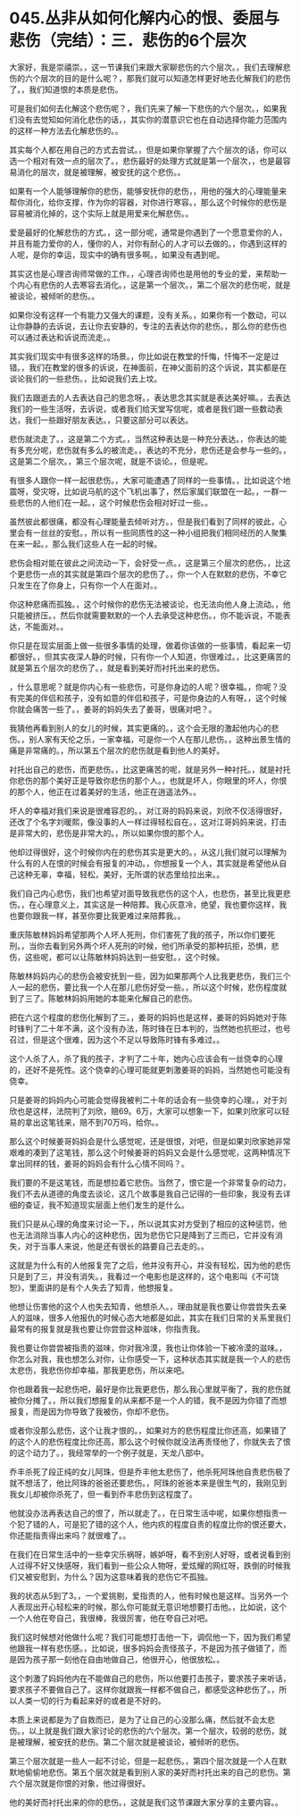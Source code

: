 # 045.丛非从如何化解内心的恨、委屈与悲伤（完结）：三．悲伤的6个层次

大家好，我是崇禧崇。，这一节课我们来跟大家聊悲伤的六个层次。，我们去理解悲伤的六个层次的目的是什么呢？，那我们就可以知道怎样更好地去化解我们的悲伤了。，我们知道恨的本质是悲伤。

可是我们如何去化解这个悲伤呢？，我们先来了解一下悲伤的六个层次。，如果我们没有去觉知如何消化悲伤的话，，其实你的潜意识它也在自动选择你能力范围内的这样一种方法去化解悲伤的。。

其实每个人都在用自己的方式去尝试。，但是如果你掌握了六个层次的话，你可以选一个相对有效一点的层次了。，悲伤最好的处理方式就是第一个层次，，也是最容易消化的层次，就是被理解，被安抚的这个悲伤。。

如果有一个人能够理解你的悲伤，能够安抚你的悲伤，，用他的强大的心理能量来帮你消化，给你支撑，作为你的容器，对你进行寒容。，那么这个时候你的悲伤是容易被消化掉的，这个实际上就是用爱来化解悲伤。。

爱是最好的化解悲伤的方式。，这一部分呢，通常是你遇到了一个愿意爱你的人，并且有能力爱你的人，懂你的人，对你有耐心的人才可以去做的。，你遇到这样的人呢，是你的幸运，现实中的确有很多啊。，如果没有遇到呢。

其实这也是心理咨询师常做的工作。，心理咨询师也是用他的专业的爱，来帮助一个内心有悲伤的人去寒容去消化。，这是第一个层次。，第二个层次的悲伤呢，就是被谈论，被倾听的悲伤。。

如果你没有这样一个有能力又强大的课题，没有关系。，如果你有一个数动，可以让你静静的去诉说，去让你去安静的，专注的去表达你的悲伤。，那么你的悲伤也可以通过表达和诉说而流走。。

其实我们现实中有很多这样的场景。，你比如说在教堂的忏悔，忏悔不一定是过错。，我们在教堂的很多的诉说，在神面前，在神父面前的这个诉说，其实都是在谈论我们的一些悲伤。，比如说我们去上坟。

我们去跟逝去的人去表达自己的思念呀。，表达思念其实就是表达美好嘛。，去表达我们的一些生活呀，去诉说，或者我们给天堂写信呢，或者是我们跟一些数动表达，我们一些跟好朋友表达。，只要这部分可以表达。

悲伤就流走了。，这是第二个方式。，当然这种表达是一种充分表达。，你表达的能有多充分呢，悲伤就有多么的被流走。，表达的不充分，悲伤还是会参与一些的。，这是第二个层次。，第三个层次呢，就是不谈论。，但是呢。

有很多人跟你一样一起很悲伤。，大家可能遭遇了同样的一些事情。，比如说这个地震呀，受灾呀，比如说马航的这个飞机出事了，然后家属们联盟在一起。，一群一些悲伤的人他们在一起。，这个时候悲伤会相对好过一些。。

虽然彼此都很痛，都没有心理能量去倾听对方。，但是我们看到了同样的彼此，心里会有一丝丝的安慰。，所以有一些同质性的这一种小组把我们相同经历的人聚集在来一起。，那么我们这些人在一起的时候。

悲伤会相对能在彼此之间流动一下，会好受一点。，这是第三个层次的悲伤。，比这个更悲伤一点的其实就是第四个层次的悲伤了。，你一个人在默默的悲伤，不幸它只发生在了你身上，只有你一个人在面对。。

你这种悲痛而孤独。，这个时候你的悲伤无法被谈论，也无法向他人身上流动。，他只能被挤压。，然后你就需要默默的一个人去承受这种悲伤。，你不能诉说，不能表达，不能面对。。

你只是在现实层面上做一些很多事情的处理，做着你该做的一些事情，看起来一切都很好。，但其实夜深人静的时候，只有你一个人知道，你很难过。，比这更痛苦的就是第五个层次的悲伤了。，就是看到美好而衬托出来的悲伤。

，什么意思呢？就是你内心有一些悲伤，可是你身边的人呢？很幸福。，你呢？没有完美的伴侣和孩子，没有如意的伴侣和孩子，可是你身边的人有呀。，这个时候你就会痛苦一些了。，姜哥的妈妈失去了姜哥，很痛对吧？。

我猜他再看到别人的女儿的时候，其实更痛的。，这个会无限的激起他内心的悲伤。，别人家有天伦之乐，一家幸福，可是你一个人在那儿悲伤。，这种出景生情的痛是非常痛的。，所以第五个层次的悲伤就是看到他人的美好。

衬托出自己的悲伤，而更悲伤。，比这更痛苦的呢，就是另外一种衬托。，就是衬托你悲伤的那个美好正是导致你悲伤的那个人。，也就是坏人，你眼里的坏人，你恨的那个人，他正在过着美好的生活，他正在逍遥法外。。

坏人的幸福对我们来说是很难容忍的。，对江哥的妈妈来说，刘欣不仅活得很好，还改了个名字刘暖熙，像没事的人一样过得轻松自在。，这对江哥妈妈来说，打击是非常大的，悲伤是非常大的。，所以如果你恨的那个人。

他却过得很好，这个时候你内在的悲伤其实是更大的。，从这儿我们就可以理解为什么有的人在恨的时候会有报复的冲动。，你想报复一个人，其实就是希望他从自己这种无辜，幸福，轻松，美好，无所谓的状态里给拉出来。。

我们自己内心悲伤，我们也希望对面导致我悲伤的这个人，也悲伤，甚至比我更悲伤。，在心理意义上，其实这是一种陪葬。我心灰意冷，绝望，我也要你这样，我也要你跟我一样，甚至你要比我更难过来陪葬我。。

重庆陈敏林妈妈希望那两个人坏人死刑，你们害死了我的孩子，所以你们要死刑。，当你去看到另外两个坏人死刑的时候，他们所承受的那种抗拒，恐惧，悲伤，这些呢，都可以让陈敏林妈妈达到一些安慰。，这个时候。

陈敏林妈妈内心的悲伤会被安抚到一些，因为如果那两个人比我更悲伤，我们三个人一起的悲伤，要比我一个人在那儿悲伤好受一些。，所以这个时候，悲伤程度就到了三了。陈敏林妈妈用她的本能来化解自己的悲伤。

把在六这个程度的悲伤化解到了三。，姜哥的妈妈也是这样，姜哥的妈妈她对于陈时锋判了二十年不满，这个没有办法，陈时锋在日本判的，当然她也抗拒过，也号召过，但是这个很难，因为这个不足以导致陈时锋有多难过。。

这个人杀了人，杀了我的孩子，才判了二十年，她内心应该会有一丝侥幸的心理的，还好不是死性。这个侥幸的心理可能就更刺激姜哥的妈妈，当然她也可能没有侥幸。

只是姜哥的妈妈内心可能会觉得我被判二十年的话会有一些侥幸的心理。，对于刘欣也是这样，法院判了刘欣，赔69。6万，大家可以想象一下，如果刘欣家可以轻易的拿出这笔钱来，赔不到70万吗，给你。。

那么这个时候姜哥妈妈会是什么感觉呢，还是很恨，对吧，但是如果刘欣家她非常艰难的凑到了这笔钱，那么这个时候姜哥的妈妈又会是什么感觉呢，这两种情况下拿出同样的钱，姜哥的妈妈会有什么心情不同吗？。

我们要的不是这笔钱，而是想拉着它悲伤。当然了，恨它是一个非常复杂的动力，我们不去从道德的角度去谈论，这几个故事是我自己记得的一些印象，我没有去详细的查证，我不知道现实层面上他们发生的是什么。

我们只是从心理的角度来讨论一下。，所以说其实对方受到了相应的这种惩罚，他也无法消除当事人内心的这种悲伤，因为悲伤它只是降到了三而已，它并没有消失，对于当事人来说，他是还有很长的路要自己去走的。。

这就是为什么有的人他报复完了之后，他并没有开心，并没有轻松，因为他的悲伤只是到了三，并没有消失。，我看过一个电影也是这样的，这个电影叫《不可饶恕》，里面讲的是有个人失去了知青，他想报复。

他想让伤害他的这个人也失去知青，他想杀人。，理由就是我也要让你尝尝失去亲人的滋味，很多人他报仇的时候心态大地都是如此，其实在我们日常的关系里我们最常有的报复就是我也要让你尝尝这种滋味，你指责我。

我也要让你尝尝被指责的滋味，你对我冷漠，我也让你体验一下被冷漠的滋味。，你怎么对我，我也想怎么对你，让你感受一下，这种状态其实就是我一个人的悲伤太悲伤，我悲伤你却幸福，那我更悲伤，所以来吧。

你也跟着我一起悲伤吧，最好是你比我更悲伤，那么我心里就平衡了，我的悲伤就被你分摊了。，所以我们想报复的从来都不是一个人的错，我不是因为你错了而想报复，而是因为你导致了我被伤，你却不悲伤。

或者你没那么悲伤，这个让我才恨的。，如果对方的悲伤程度比你还高，如果错了的这个人的悲伤程度比你还高，那么这个时候你就没法再责怪他了，你就失去了恨的这个动力了。，我经常举的一个例子就是，天龙八部中。

乔丰杀死了段正纯的女儿阿珠，但是乔丰他太悲伤了，他杀死阿珠他自责悲伤极了就不想活了，他比阿珠的爸爸还要悲伤。，阿珠的爸爸本来是很生气的，我刚见到我女儿却被你杀死了，但一看到乔丰悲伤到这程度了。

他就没办法再表达自己的恨了，所以就走了。，在日常生活中呢，如果你想指责一个犯了错的人，可是犯了错的这个人，他内疚的程度自责的程度比你的恨还要大，你还能指责得出来吗？就很难了。。

在我们在日常生活中的一些幸灾乐祸呀，嫉妒呀，看不到别人好呀，或者说看到别人过得不好又快感呀，我们看到一些公众人物呀，爱炫耀的网红呀，跌倒的时候我们又被安慰到，为什么？因为这意味着我的悲伤它不孤独。

我的状态从5到了3。，一个爱挑剔，爱指责的人，他有时候也是这样。当另外一个人表现出开心轻松来的时候，那么你可能就无意识地想要打击他。，比如说，这个一个人他在夸自己，我很棒，我很厉害，他在夸自己对吧。

我们这时候想对他做什么呢？我们可能想打击他一下，调侃他一下，因为我们希望他跟我一样有悲伤感。，比如说，很多妈妈会责怪孩子，不是因为孩子做错了，而是因为孩子那一刻他在自由地做自己，他很开心，他很放松。。

这个刺激了妈妈他内在不能做自己的悲伤，所以他要打击孩子，要求孩子来听话，要求孩子不要做自己了。这样你就跟我一样都不做自己，都感受这种悲伤了。，所以人类一切的行为看起来好的或者是不好的。

本质上来说都是为了自救而已，是为了让自己的心没那么痛，然后就不会太悲伤。，以上就是我们跟大家讨论的悲伤的六个层次。第一个层次，较弱的悲伤，就是被理解，被安抚的悲伤。第二个层次就是被谈论，被倾听的悲伤。

第三个层次就是一些人一起不讨论，但是一起悲伤。，第四个层次就是一个人在默默地偷偷地悲伤。第五个层次就是看到别人家的美好而衬托出来的自己的悲伤。第六个层次就是你恨的对象，他过得很好。

他的美好而衬托出来的你的悲伤。，这就是我们这节课跟大家分享的主要内容。。